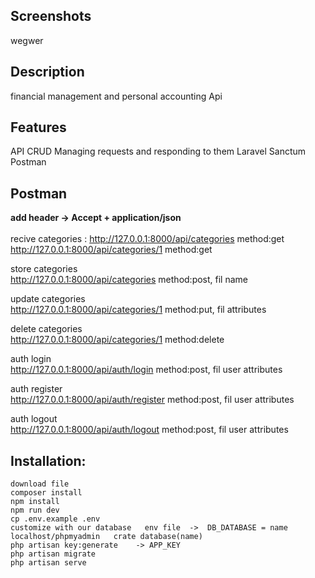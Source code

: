 ## Screenshots
wegwer


## Description
financial management and personal accounting  Api

## Features
API
CRUD
Managing requests and responding to them
Laravel Sanctum 
Postman


## Postman
**add header -> Accept + application/json** 
\
\
 recive categories :
    http://127.0.0.1:8000/api/categories    method:get    
    http://127.0.0.1:8000/api/categories/1  method:get
    
 store categories    
    http://127.0.0.1:8000/api/categories    method:post,      fil name    
    
 update categories    
    http://127.0.0.1:8000/api/categories/1  method:put,       fil attributes

 delete  categories    
    http://127.0.0.1:8000/api/categories/1  method:delete     
    
 auth  login    
    http://127.0.0.1:8000/api/auth/login    method:post,      fil user attributes  
    
 auth  register    
    http://127.0.0.1:8000/api/auth/register method:post,      fil user attributes
    
 auth  logout     
    http://127.0.0.1:8000/api/auth/logout   method:post,      fil user attributes



 

## Installation:

	download file
	composer install
	npm install
	npm run dev
	cp .env.example .env            
	customize with our database   env file  ->  DB_DATABASE = name
	localhost/phpmyadmin   crate database(name)
	php artisan key:generate    -> APP_KEY
	php artisan migrate
	php artisan serve
